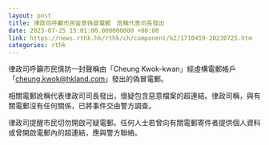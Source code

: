 ```yaml
---
layout: post
title: 律政司呼籲市民留意偽冒電郵　訛稱代表司長發出
date: 2023-07-25 15:01:00.000000000 +08:00
link: https://news.rthk.hk/rthk/ch/component/k2/1710459-20230725.htm
categories: rthk
---
```


律政司呼籲市民慎防一封聲稱由「Cheung Kwok-kwan」經虛構電郵帳戶「cheung.kwok@hkland.com」發出的偽冒電郵。

相關電郵訛稱代表律政司司長發出，懷疑包含惡意檔案的超連結。律政司稱，與有關電郵沒有任何關係，已將事件交由警方調查。

律政司提醒市民切勿開啟可疑電郵。任何人士若曾向有關電郵寄件者提供個人資料或曾開啟電郵內的超連結，應與警方聯絡。
